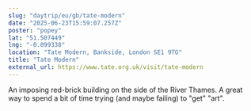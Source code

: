 ```yaml
---
slug: "daytrip/eu/gb/tate-modern"
date: "2025-06-23T15:59:07.257Z"
poster: "popey"
lat: "51.507449"
lng: "-0.099338"
location: "Tate Modern, Bankside, London SE1 9TG"
title: "Tate Modern"
external_url: https://www.tate.org.uk/visit/tate-modern
---
```

An imposing red-brick building on the side of the River Thames. A great way to spend a bit of time trying (and maybe failing) to "get" "art".